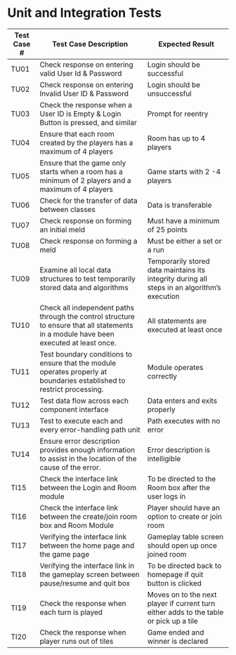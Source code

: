 ﻿# Unit and Integration Tests


Test Case #| Test Case Description | Expected Result
------------ | ------------- | -------------
TU01 | Check response on entering valid User Id & Password |Login should be successful
TU02 | Check response on entering Invalid User ID & Password | Login should be unsuccessful
TU03 | Check the response when a User ID is Empty & Login Button is pressed, and similar |Prompt for reentry
TU04 | Ensure that each room created by the players has a maximum of 4 players |  Room has up to 4 players
TU05 | Ensure that the game only starts when a room has  a minimum of 2 players and a maximum of 4 players | Game starts with 2 -4 players
TU06 | Check for the transfer of data between classes | Data is transferable 
TU07 | Check response on forming an initial meld | Must have a minimum of 25 points 
TU08 | Check response on forming a meld | Must be either a set or a run  
TU09 | Examine all local data structures to test temporarily stored data and algorithms | Temporarily stored data maintains its integrity during all steps in an algorithm’s execution
TU10 | Check all independent paths through the control structure to ensure that all statements in a module have been executed at least once. | All statements are executed at least once 
TU11 | Test boundary conditions to ensure that the module operates properly at boundaries established to restrict processing. | Module operates correctly
TU12 | Test data flow across each component interface | Data enters and exits properly 
TU13 | Test to execute each and every error-handling path unit | Path executes with no error 
TU14 | Ensure error description provides enough information to assist in the location of the cause of the error. | Error description is intelligible
TI15 | Check the interface link between the Login and Room module | To be directed to the Room box after the user logs in  
TI16 | Check the interface link between the create/join room box and Room Module | Player should have an option to create or join room 
TI17 | Verifying the interface link between the home page and the game page | Gameplay table screen should open up once joined room
TI18 | Verifying the interface link in the gameplay screen between pause/resume and quit box | To be directed back to homepage if quit button is clicked
TI19 | Check the response when each turn is played |Moves on to the next player if current turn either adds to the table or pick up a tile
TI20 | Check the response when player runs out of tiles | Game ended and winner is declared